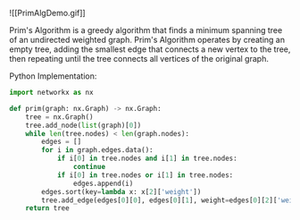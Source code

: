 ![[PrimAlgDemo.gif]]

Prim's Algorithm is a greedy algorithm that finds a minimum spanning tree of an undirected weighted graph. Prim's Algorithm operates by creating an empty tree, adding the smallest edge that connects a new vertex to the tree, then repeating until the tree connects all vertices of the original graph.


Python Implementation:
```python
import networkx as nx

def prim(graph: nx.Graph) -> nx.Graph:
    tree = nx.Graph()
    tree.add_node(list(graph)[0])
    while len(tree.nodes) < len(graph.nodes):
        edges = []
        for i in graph.edges.data():
            if i[0] in tree.nodes and i[1] in tree.nodes:
                continue
            if i[0] in tree.nodes or i[1] in tree.nodes:
                edges.append(i)
        edges.sort(key=lambda x: x[2]['weight'])
        tree.add_edge(edges[0][0], edges[0][1], weight=edges[0][2]['weight'])
    return tree
```